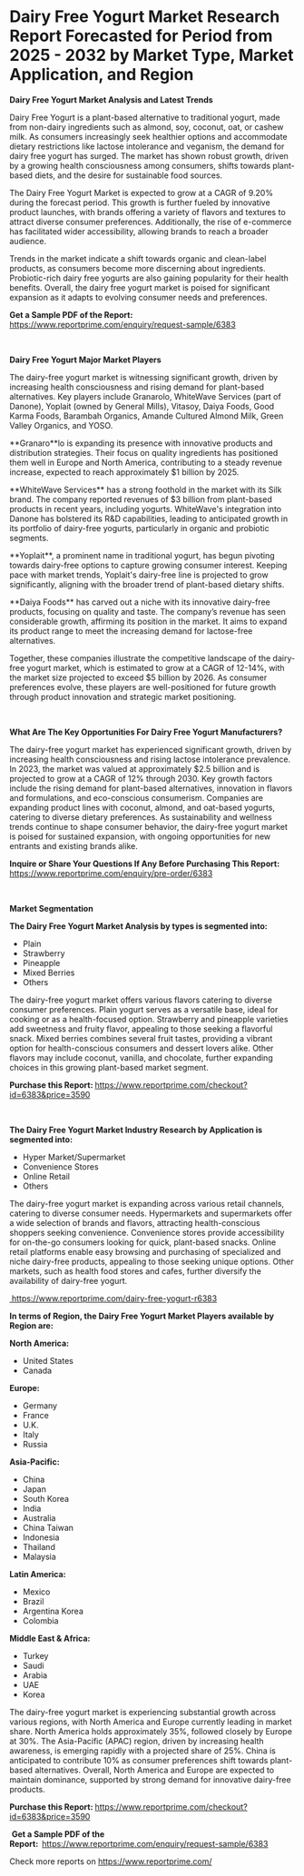 <p><h1>Dairy Free Yogurt Market Research Report Forecasted for Period from 2025 -  2032 by Market Type, Market Application, and Region</h1></p><p><strong>Dairy Free Yogurt Market Analysis and Latest Trends</strong></p>
<p><p>Dairy Free Yogurt is a plant-based alternative to traditional yogurt, made from non-dairy ingredients such as almond, soy, coconut, oat, or cashew milk. As consumers increasingly seek healthier options and accommodate dietary restrictions like lactose intolerance and veganism, the demand for dairy free yogurt has surged. The market has shown robust growth, driven by a growing health consciousness among consumers, shifts towards plant-based diets, and the desire for sustainable food sources. </p><p>The Dairy Free Yogurt Market is expected to grow at a CAGR of 9.20% during the forecast period. This growth is further fueled by innovative product launches, with brands offering a variety of flavors and textures to attract diverse consumer preferences. Additionally, the rise of e-commerce has facilitated wider accessibility, allowing brands to reach a broader audience. </p><p>Trends in the market indicate a shift towards organic and clean-label products, as consumers become more discerning about ingredients. Probiotic-rich dairy free yogurts are also gaining popularity for their health benefits. Overall, the dairy free yogurt market is poised for significant expansion as it adapts to evolving consumer needs and preferences.</p></p>
<p><strong>Get a Sample PDF of the Report:&nbsp;</strong> <a href="https://www.reportprime.com/enquiry/request-sample/6383?utm_campaign=2583&utm_medium=2&utm_source=Github&utm_content=ia&utm_term=19032025&utm_id=dairy-free-yogurt">https://www.reportprime.com/enquiry/request-sample/6383</a></p>
<p>&nbsp;</p>
<p><strong>Dairy Free Yogurt Major Market Players</strong></p>
<p><p>The dairy-free yogurt market is witnessing significant growth, driven by increasing health consciousness and rising demand for plant-based alternatives. Key players include Granarolo, WhiteWave Services (part of Danone), Yoplait (owned by General Mills), Vitasoy, Daiya Foods, Good Karma Foods, Barambah Organics, Amande Cultured Almond Milk, Green Valley Organics, and YOSO.</p><p>**Granaro**lo is expanding its presence with innovative products and distribution strategies. Their focus on quality ingredients has positioned them well in Europe and North America, contributing to a steady revenue increase, expected to reach approximately $1 billion by 2025.</p><p>**WhiteWave Services** has a strong foothold in the market with its Silk brand. The company reported revenues of $3 billion from plant-based products in recent years, including yogurts. WhiteWave's integration into Danone has bolstered its R&D capabilities, leading to anticipated growth in its portfolio of dairy-free yogurts, particularly in organic and probiotic segments.</p><p>**Yoplait**, a prominent name in traditional yogurt, has begun pivoting towards dairy-free options to capture growing consumer interest. Keeping pace with market trends, Yoplait's dairy-free line is projected to grow significantly, aligning with the broader trend of plant-based dietary shifts.</p><p>**Daiya Foods** has carved out a niche with its innovative dairy-free products, focusing on quality and taste. The company’s revenue has seen considerable growth, affirming its position in the market. It aims to expand its product range to meet the increasing demand for lactose-free alternatives.</p><p>Together, these companies illustrate the competitive landscape of the dairy-free yogurt market, which is estimated to grow at a CAGR of 12-14%, with the market size projected to exceed $5 billion by 2026. As consumer preferences evolve, these players are well-positioned for future growth through product innovation and strategic market positioning.</p></p>
<p>&nbsp;</p>
<p><strong>What Are The Key Opportunities For Dairy Free Yogurt Manufacturers?</strong></p>
<p><p>The dairy-free yogurt market has experienced significant growth, driven by increasing health consciousness and rising lactose intolerance prevalence. In 2023, the market was valued at approximately $2.5 billion and is projected to grow at a CAGR of 12% through 2030. Key growth factors include the rising demand for plant-based alternatives, innovation in flavors and formulations, and eco-conscious consumerism. Companies are expanding product lines with coconut, almond, and oat-based yogurts, catering to diverse dietary preferences. As sustainability and wellness trends continue to shape consumer behavior, the dairy-free yogurt market is poised for sustained expansion, with ongoing opportunities for new entrants and existing brands alike.</p></p>
<p><strong>Inquire or Share Your Questions If Any Before Purchasing This Report:</strong> <a href="https://www.reportprime.com/enquiry/pre-order/6383?utm_campaign=2583&utm_medium=2&utm_source=Github&utm_content=ia&utm_term=19032025&utm_id=dairy-free-yogurt">https://www.reportprime.com/enquiry/pre-order/6383</a></p>
<p>&nbsp;</p>
<p><strong>Market Segmentation</strong></p>
<p><strong>The Dairy Free Yogurt Market Analysis by types is segmented into:</strong></p>
<p><ul><li>Plain</li><li>Strawberry</li><li>Pineapple</li><li>Mixed Berries</li><li>Others</li></ul></p>
<p><p>The dairy-free yogurt market offers various flavors catering to diverse consumer preferences. Plain yogurt serves as a versatile base, ideal for cooking or as a health-focused option. Strawberry and pineapple varieties add sweetness and fruity flavor, appealing to those seeking a flavorful snack. Mixed berries combines several fruit tastes, providing a vibrant option for health-conscious consumers and dessert lovers alike. Other flavors may include coconut, vanilla, and chocolate, further expanding choices in this growing plant-based market segment.</p></p>
<p><strong>Purchase this Report:&nbsp;</strong><a href="https://www.reportprime.com/checkout?id=6383&price=3590&utm_campaign=2583&utm_medium=2&utm_source=Github&utm_content=ia&utm_term=19032025&utm_id=dairy-free-yogurt">https://www.reportprime.com/checkout?id=6383&price=3590</a></p>
<p>&nbsp;</p>
<p><strong>The Dairy Free Yogurt Market Industry Research by Application is segmented into:</strong></p>
<p><ul><li>Hyper Market/Supermarket</li><li>Convenience Stores</li><li>Online Retail</li><li>Others</li></ul></p>
<p><p>The dairy-free yogurt market is expanding across various retail channels, catering to diverse consumer needs. Hypermarkets and supermarkets offer a wide selection of brands and flavors, attracting health-conscious shoppers seeking convenience. Convenience stores provide accessibility for on-the-go consumers looking for quick, plant-based snacks. Online retail platforms enable easy browsing and purchasing of specialized and niche dairy-free products, appealing to those seeking unique options. Other markets, such as health food stores and cafes, further diversify the availability of dairy-free yogurt.</p></p>
<p><a href="https://www.reportprime.com/dairy-free-yogurt-r6383?utm_campaign=2583&utm_medium=2&utm_source=Github&utm_content=ia&utm_term=19032025&utm_id=dairy-free-yogurt">&nbsp;https://www.reportprime.com/dairy-free-yogurt-r6383</a></p>
<p><strong>In terms of Region, the Dairy Free Yogurt Market Players available by Region are:</strong></p>
<p>
    <p> <strong> North America: </strong>
        <ul>
            <li>United States</li>
            <li>Canada</li>
        </ul>
        </p> 
    <p> <strong> Europe: </strong>
        <ul>
            <li>Germany</li>
            <li>France</li>
            <li>U.K.</li>
            <li>Italy</li>
            <li>Russia</li>
        </ul>
        </p> 
    <p> <strong> Asia-Pacific: </strong>
        <ul>
            <li>China</li>
            <li>Japan</li>
            <li>South Korea</li>
            <li>India</li>
            <li>Australia</li>
            <li>China Taiwan</li>
            <li>Indonesia</li>
            <li>Thailand</li>
            <li>Malaysia</li>
        </ul>
        </p> 
    <p> <strong> Latin America: </strong>
        <ul>
            <li>Mexico</li>
            <li>Brazil</li>
            <li>Argentina Korea</li>
            <li>Colombia</li>
        </ul>
        </p> 
    <p> <strong> Middle East & Africa: </strong>
        <ul>
            <li>Turkey</li>
            <li>Saudi</li>
            <li>Arabia</li>
            <li>UAE</li>
            <li>Korea</li>
        </ul>
    </p>
    </p>
<p><p>The dairy-free yogurt market is experiencing substantial growth across various regions, with North America and Europe currently leading in market share. North America holds approximately 35%, followed closely by Europe at 30%. The Asia-Pacific (APAC) region, driven by increasing health awareness, is emerging rapidly with a projected share of 25%. China is anticipated to contribute 10% as consumer preferences shift towards plant-based alternatives. Overall, North America and Europe are expected to maintain dominance, supported by strong demand for innovative dairy-free products.</p></p>
<p><strong>Purchase this Report: </strong><a href="https://www.reportprime.com/checkout?id=6383&price=3590&utm_campaign=2583&utm_medium=2&utm_source=Github&utm_content=ia&utm_term=19032025&utm_id=dairy-free-yogurt">https://www.reportprime.com/checkout?id=6383&price=3590</a></p>
<p>&nbsp;<strong>Get a Sample PDF of the Report:&nbsp;&nbsp;</strong><a href="https://www.reportprime.com/enquiry/request-sample/6383?utm_campaign=2583&utm_medium=2&utm_source=Github&utm_content=ia&utm_term=19032025&utm_id=dairy-free-yogurt">https://www.reportprime.com/enquiry/request-sample/6383</a></p>
<p><strong></strong></p>
<p>Check more reports on <a href="https://www.reportprime.com/?utm_campaign=2583&utm_medium=2&utm_source=Github&utm_content=ia&utm_term=19032025&utm_id=dairy-free-yogurt">https://www.reportprime.com/</a></p>